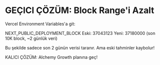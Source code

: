 # GEÇICI ÇÖZÜM: Block Range'i Azalt

Vercel Environment Variables'a git:

NEXT_PUBLIC_DEPLOYMENT_BLOCK
Eski: 37043123
Yeni: 37180000  (son 10K block, ~2 günlük veri)

Bu şekilde sadece son 2 günün verisi taranır.
Ama eski tahminler kaybolur!

KALICI ÇÖZÜM: Alchemy Growth planına geç!
